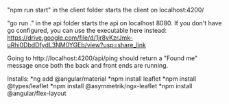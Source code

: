 "npm run start" in the client folder starts the client on localhost:4200/

"go run ." in the api folder starts the api on localhost 8080.
If you don't have go configured, you can use the executable here instead: https://drive.google.com/file/d/1jr8vKzrJmk-uRhi0DbdDfydL3NM0YGEb/view?usp=share_link

Going to http://localhost:4200/api/ping should return a "Found me" message once both the back and front ends are running.



Installs:
*ng add @angular/material
*npm install leaflet
*npm install @types/leaflet
*npm install @asymmetrik/ngx-leaflet
*npm install @angular/flex-layout
